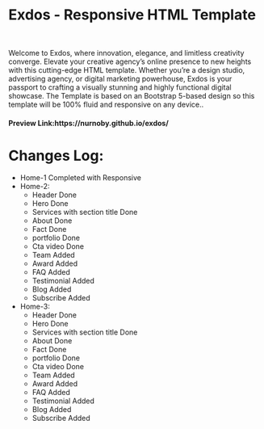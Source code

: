 <h1>Exdos - Responsive HTML Template</h1><br>
<p>
Welcome to Exdos, where innovation, elegance, and limitless creativity converge. Elevate your creative agency’s online presence to new heights with this cutting-edge HTML template. Whether you’re a design studio, advertising agency, or digital marketing powerhouse, Exdos is your passport to crafting a visually stunning and highly functional digital showcase. The Template is based on an Bootstrap 5-based design so this template will be 100% fluid and responsive on any device..
</p>
<h4><b>Preview Link:</b>https://nurnoby.github.io/exdos/</h4>

<h1>Changes Log:</h1>
<ul>
    <li>Home-1 Completed with Responsive</li>
    <li>Home-2:
        <ul>
             <li>Header Done</li>
             <li>Hero Done</li>
             <li>Services with section title Done</li>
             <li>About Done</li>
             <li>Fact Done</li>
             <li>portfolio Done</li>
             <li>Cta video Done</li>
             <li>Team Added</li>
             <li>Award Added</li>
             <li>FAQ Added</li>
             <li>Testimonial Added</li>
             <li>Blog Added</li>
             <li>Subscribe Added</li>
        </ul>
    </li>
    <li>Home-3:
        <ul>
             <li>Header Done</li>
             <li>Hero Done</li>
             <li>Services with section title Done</li>
             <li>About Done</li>
             <li>Fact Done</li>
             <li>portfolio Done</li>
             <li>Cta video Done</li>
             <li>Team Added</li>
             <li>Award Added</li>
             <li>FAQ Added</li>
             <li>Testimonial Added</li>
             <li>Blog Added</li>
             <li>Subscribe Added</li>
        </ul>
    </li>
    

</ul>
